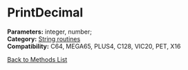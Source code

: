 # PrintDecimal

**Parameters:** integer, number;  
**Category:** [String routines](../categories/string_routines.md)  
**Compatibility:** C64, MEGA65, PLUS4, C128, VIC20, PET,  X16  


[Back to Methods List](../../SUMMARY.md)
